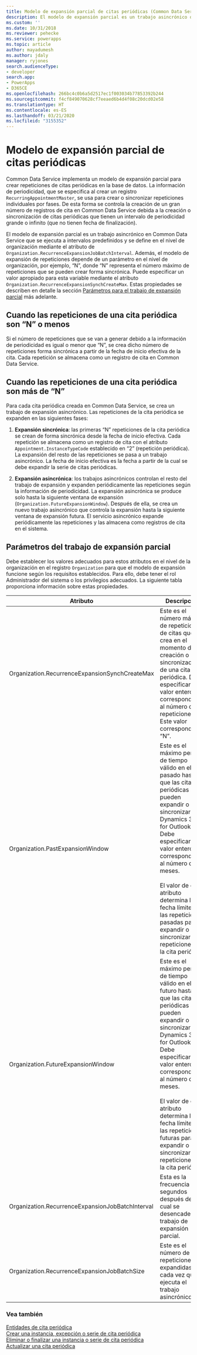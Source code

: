 ```yaml
---
title: Modelo de expansión parcial de citas periódicas (Common Data Service) | Microsoft Docs
description: El modelo de expansión parcial es un trabajo asincrónico que se ejecuta a intervalos predefinidos y se define en el nivel de organización y se usa para crear instancias de citas recurrentes.
ms.custom: ''
ms.date: 10/31/2018
ms.reviewer: pehecke
ms.service: powerapps
ms.topic: article
author: mayadumesh
ms.author: jdaly
manager: ryjones
search.audienceType:
- developer
search.app:
- PowerApps
- D365CE
ms.openlocfilehash: 266bc4c0b6a5d2517ec1f003034b77853392b244
ms.sourcegitcommit: f4cf849070628cf7eeaed6b4d4f08c20dcd02e58
ms.translationtype: HT
ms.contentlocale: es-ES
ms.lasthandoff: 03/21/2020
ms.locfileid: "3155352"
---
```

# <a name="recurring-appointment-partial-expansion-model"></a>Modelo de expansión parcial de citas periódicas

Common Data Service implementa un modelo de expansión parcial para crear repeticiones de citas periódicas en la base de datos. La información de periodicidad, que se especifica al crear un registro `RecurringAppointmentMaster`, se usa para crear o sincronizar repeticiones individuales por fases. De esta forma se controla la creación de un gran número de registros de cita en Common Data Service debida a la creación o sincronización de citas periódicas que tienen un intervalo de periodicidad grande o infinito (que no tienen fecha de finalización).  

 El modelo de expansión parcial es un trabajo asincrónico en Common Data Service que se ejecuta a intervalos predefinidos y se define en el nivel de organización mediante el atributo de `Organization.RecurrenceExpansionJobBatchInterval`. Además, el modelo de expansión de repeticiones depende de un parámetro en el nivel de organización, por ejemplo, “N”, donde “N” representa el número máximo de repeticiones que se pueden crear forma sincrónica. Puede especificar un valor apropiado para esta variable mediante el atributo `Organization.RecurrenceExpansionSynchCreateMax`. Estas propiedades se describen en detalle la sección [Parámetros para el trabajo de expansión parcial](#Parameter) más adelante.  

<a name="Scenario1"></a>   
## <a name="when-the-recurring-appointment-instances-are-less-than-or-equal-to-n"></a>Cuando las repeticiones de una cita periódica son “N” o menos  
 Si el número de repeticiones que se van a generar debido a la información de periodicidad es igual o menor que “N”, se crea dicho número de repeticiones forma sincrónica a partir de la fecha de inicio efectiva de la cita. Cada repetición se almacena como un registro de cita en Common Data Service.  

<a name="Scenario2"></a>   

## <a name="when-the-recurring-appointment-instances-are-more-than-n"></a>Cuando las repeticiones de una cita periódica son más de “N”  
 Para cada cita periódica creada en Common Data Service, se crea un trabajo de expansión asincrónico. Las repeticiones de la cita periódica se expanden en las siguientes fases:  

1. **Expansión sincrónica**: las primeras “N” repeticiones de la cita periódica se crean de forma sincrónica desde la fecha de inicio efectiva. Cada repetición se almacena como un registro de cita con el atributo `Appointment.InstanceTypeCode` establecido en “2” (repetición periódica). La expansión del resto de las repeticiones se pasa a un trabajo asincrónico. La fecha de inicio efectiva es la fecha a partir de la cual se debe expandir la serie de citas periódicas.  

2. **Expansión asincrónica**: los trabajos asincrónicos controlan el resto del trabajo de expansión y expanden periódicamente las repeticiones según la información de periodicidad. La expansión asincrónica se produce solo hasta la siguiente ventana de expansión (`Organization.FutureExpansionWindow`). Después de ella, se crea un nuevo trabajo asincrónico que controla la expansión hasta la siguiente ventana de expansión futura. El servicio asincrónico expande periódicamente las repeticiones y las almacena como registros de cita en el sistema.  

<a name="Parameter"></a>   
## <a name="parameters-for-the-partial-expansion-job"></a>Parámetros del trabajo de expansión parcial  
 Debe establecer los valores adecuados para estos atributos en el nivel de la organización en el registro `Organization` para que el modelo de expansión funcione según los requisitos establecidos. Para ello, debe tener el rol Administrador del sistema o los privilegios adecuados. La siguiente tabla proporciona información sobre estas propiedades.  


|                    Atributo                     |                                                                                                                                                                                                                    Descripción                                                                                                                                                                                                                    |
|--------------------------------------------------|---------------------------------------------------------------------------------------------------------------------------------------------------------------------------------------------------------------------------------------------------------------------------------------------------------------------------------------------------------------------------------------------------------------------------------------------------|
|  Organization.RecurrenceExpansionSynchCreateMax  |                                                                                             Este es el número máximo de repeticiones de citas que se crea en el momento de la creación o sincronización de una cita periódica. Debe especificar un valor entero correspondiente al número de repeticiones. Este valor corresponde a “N”.                                                                                              |
|         Organization.PastExpansionWindow         |    Este es el máximo período de tiempo válido en el pasado hasta el que las citas periódicas se pueden expandir o sincronizar con Dynamics 365 for Outlook. Debe especificar un valor entero correspondiente al número de meses.<br /><br /> El valor de este atributo determina la fecha límite de las repeticiones pasadas para expandir o sincronizar las repeticiones de la cita periódica.    |
|        Organization.FutureExpansionWindow        | Este es el máximo período de tiempo válido en el futuro hasta el que las citas periódicas se pueden expandir o sincronizar con Dynamics 365 for Outlook. Debe especificar un valor entero correspondiente al número de meses.<br /><br /> El valor de este atributo determina la fecha límite de las repeticiones futuras para expandir o sincronizar las repeticiones de la cita periódica. |
| Organization.RecurrenceExpansionJobBatchInterval |                                                                                                                                                                               Esta es la frecuencia en segundos después de la cual se desencadena el trabajo de expansión parcial.                                                                                                                                                                                |
|   Organization.RecurrenceExpansionJobBatchSize   |                                                                                                                                                                                  Este es el número de repeticiones expandidas cada vez que se ejecuta el trabajo asincrónico.                                                                                                                                                                                   |

### <a name="see-also"></a>Vea también  
 [Entidades de cita periódica](/dynamics365/customer-engagement/developer/recurring-appointment-entities)   
 [Crear una instancia, excepción o serie de cita periódica](create-recurring-appointment-series-instance-exception.md)   
 [Eliminar o finalizar una instancia o serie de cita periódica](/dynamics365/customer-engagement/developer/delete-or-end-a-recurring-appointment-series-or-instance)   
 [Actualizar una cita periódica](update-recurring-appointment.md)
